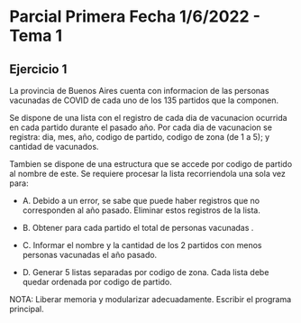 # Parcial Primera Fecha 1/6/2022 - Tema 1

## Ejercicio 1

La provincia de Buenos Aires cuenta con informacion de las personas vacunadas de COVID de cada uno de los 135 partidos que la componen.

Se dispone de una lista con el registro de cada dia de vacunacion ocurrida en cada partido durante el pasado año. Por cada dia de vacunacion se registra: dia, mes, año, codigo de partido, codigo de zona (de 1 a 5); y cantidad de vacunados.

Tambien se dispone de una estructura que se accede por codigo de partido al nombre de este. Se requiere procesar la lista recorriendola una sola vez para:

- A. Debido a un error, se sabe que puede haber registros que no corresponden al año pasado. Eliminar estos registros de la lista.

- B. Obtener para cada partido el total de personas vacunadas .

- C. Informar el nombre y la cantidad de los 2 partidos con menos personas vacunadas el año pasado.

- D. Generar 5 listas separadas por codigo de zona. Cada lista debe quedar ordenada por codigo de partido.

NOTA: Liberar memoria y modularizar adecuadamente. Escribir el programa principal.